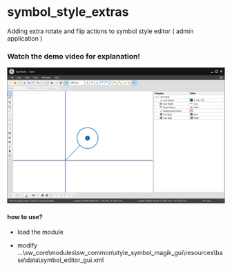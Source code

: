 # symbol_style_extras
Adding extra rotate and flip actions to symbol style editor ( admin application )


### Watch the demo video for explanation!

[![What this module do?](https://github.com/Aramideh/symbol_style_extras/blob/main/demo_image.png)](https://github.com/Aramideh/symbol_style_extras/blob/main/demo.mp4 "Symbol Style Extras")



#### how to use?


* load the module
* modify ...\sw_core\modules\sw_common\style_symbol_magik_gui\resources\base\data\symbol_editor_gui.xml


    <toolbar name="rotate">
		  <action name="symbols.symbol_flip_by_centre" mnemonic_id="flip_by_centre_m"/>
		  <action name="symbols.symbol_rotate_clockwise_by_centre" mnemonic_id="rotate_clockwise_by_centre_m"/>
		  <action name="symbols.symbol_rotate_clockwise" mnemonic_id="rotate_clockwise_m"/>
		  <action name="symbols.symbol_rotate_counter_clockwise" mnemonic_id="rotate_counter_clockwise_m"/>
    </toolbar>
    
    
  <dock name="top">
    <!-- other toolbars in the doc -->
	  <toolbar name="rotate"/>
    </dock>
